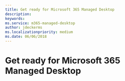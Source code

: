 ```yaml
---
title: Get ready for Microsoft 365 Managed Desktop
description:  
keywords: 
ms.service: m365-managed-desktop
author: jdeckerms
ms.localizationpriority: medium
ms.date: 06/06/2018
---
```


# Get ready for Microsoft 365 Managed Desktop